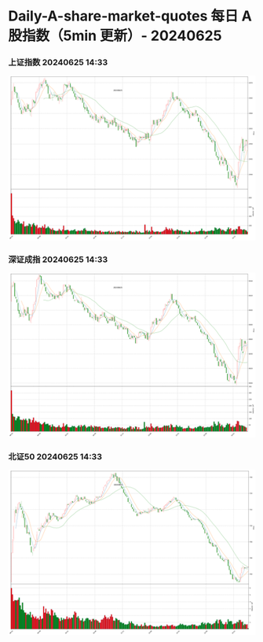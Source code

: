 
# Daily-A-share-market-quotes 每日 A 股指数（5min 更新）- 20240625

### 上证指数 20240625 14:33
![](./fig/2024/6/20240625-sh000001.png)

### 深证成指 20240625 14:33
![](./fig/2024/6/20240625-sz399001.png)

### 北证50 20240625 14:33
![](./fig/2024/6/20240625-bj899050.png)

